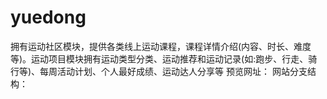 # yuedong
拥有运动社区模块，提供各类线上运动课程，课程详情介绍(内容、时长、难度等)。运动项目模块拥有运动类型分类、运动推荐和运动记录(如:跑步、行走、骑行等)、每周活动计划、个人最好成绩、运动达人分享等
预览网址：
网站分支结构：
